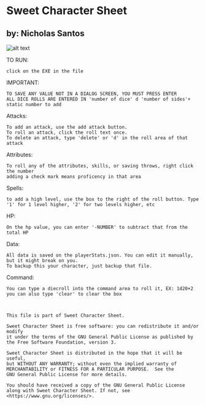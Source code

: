 # Sweet Character Sheet

## by: Nicholas Santos

![alt text](https://github.com/nicsant2/SweetCharacterSheet/blob/main/frontPage.jpg?raw=true)



TO RUN:

	click on the EXE in the file



IMPORTANT:

	TO SAVE ANY VALUE NOT IN A DIALOG SCREEN, YOU MUST PRESS ENTER
	ALL DICE ROLLS ARE ENTERED IN 'number of dice' d 'number of sides'+ static number to add

Attacks:

	To add an attack, use the add attack button.
	To roll an attack, click the roll text once.
	To delete an attack, type 'delete' or 'd' in the roll area of that attack

Attributes:

	To roll any of the attributes, skills, or saving throws, right click the number
	adding a check mark means proficency in that area

Spells:

	to add a high level, use the box to the right of the roll button. Type '1' for 1 level higher, '2' for two levels higher, etc
	
HP:

	On the hp value, you can enter '-NUMBER' to subtract that from the total HP

Data:

	All data is saved on the playerStats.json. You can edit it manually, but it might break on you.
	To backup this your character, just backup that file.
	
Command:

	You can type a diecroll into the command area to roll it, EX: 1d20+2
	you can also type 'clear' to clear the box



    This file is part of Sweet Character Sheet.

    Sweet Character Sheet is free software: you can redistribute it and/or modify
    it under the terms of the GNU General Public License as published by
    the Free Software Foundation, version 3.

    Sweet Character Sheet is distributed in the hope that it will be useful,
    but WITHOUT ANY WARRANTY; without even the implied warranty of
    MERCHANTABILITY or FITNESS FOR A PARTICULAR PURPOSE.  See the
    GNU General Public License for more details.

    You should have received a copy of the GNU General Public License
    along with Sweet Character Sheet. If not, see <https://www.gnu.org/licenses/>.

